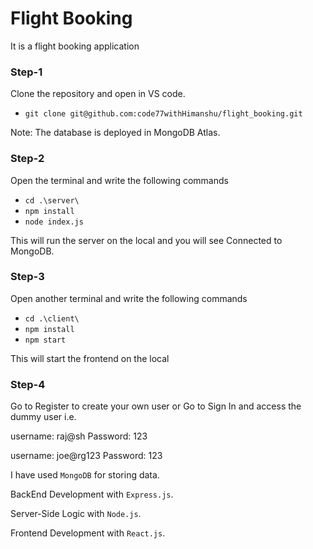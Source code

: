 # Flight Booking
It is a flight booking application

### Step-1
Clone the repository and open in VS code.
 - `git clone git@github.com:code77withHimanshu/flight_booking.git`

Note: The database is deployed in MongoDB Atlas.



### Step-2
Open the terminal and write the following commands

- `cd .\server\`
- `npm install`
- `node index.js`

This will run the server on the local and you will see Connected to MongoDB.


### Step-3
Open another terminal and write the following commands

- `cd .\client\`
- `npm install`
- `npm start`

This will start the frontend on the local



### Step-4
Go to Register to create your own user or Go to Sign In and access the dummy user i.e. 


username: raj@sh
Password: 123


username: joe@rg123
Password: 123



I have used `MongoDB` for storing data. 

BackEnd Development with `Express.js`. 

Server-Side Logic with `Node.js`.

Frontend Development with `React.js`.
